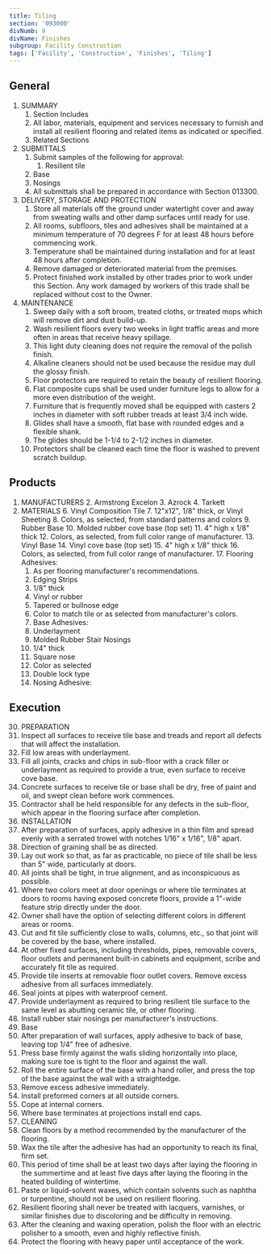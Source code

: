 ```yaml
---
title: Tiling
section: '093000'
divNumb: 9
divName: Finishes
subgroup: Facility Construction
tags: ['Facility', 'Construction', 'Finishes', 'Tiling']
---
```


## General

1. SUMMARY
   1. Section Includes
   1. All labor, materials, equipment and services necessary to furnish and install all resilient flooring and related items as indicated or specified.
   1. Related Sections
1. SUBMITTALS
   1. Submit samples of the following for approval:
      1. Resilient tile
   1. Base
   1. Nosings
   1. All submittals shall be prepared in accordance with Section 013300.
1. DELIVERY, STORAGE AND PROTECTION
   1. Store all materials off the ground under watertight cover and away from sweating walls and other damp surfaces until ready for use.
   1. All rooms, subfloors, tiles and adhesives shall be maintained at a minimum temperature of 70 degrees F for at least 48 hours before commencing work.
   1. Temperature shall be maintained during installation and for at least 48 hours after completion.
   1. Remove damaged or deteriorated material from the premises.
   1. Protect finished work installed by other trades prior to work under this Section. Any work damaged by workers of this trade shall be replaced without cost to the Owner.
1. MAINTENANCE
   1. Sweep daily with a soft broom, treated cloths, or treated mops which will remove dirt and dust build-up.
   1. Wash resilient floors every two weeks in light traffic areas and more often in areas that receive heavy spillage.
   1. This light duty cleaning does not require the removal of the polish finish.
   1. Alkaline cleaners should not be used because the residue may dull the glossy finish.
   1. Floor protectors are required to retain the beauty of resilient flooring.
   1. Flat composite cups shall be used under furniture legs to allow for a more even distribution of the weight.
   1. Furniture that is frequently moved shall be equipped with casters 2 inches in diameter with soft rubber treads at least 3/4 inch wide.
   1. Glides shall have a smooth, flat base with rounded edges and a flexible shank.
   1. The glides should be 1-1/4 to 2-1/2 inches in diameter.
   1. Protectors shall be cleaned each time the floor is washed to prevent scratch buildup.

## Products

1. MANUFACTURERS 2. Armstrong Excelon 3. Azrock 4. Tarkett
2. MATERIALS 6. Vinyl Composition Tile 7. 12"x12", 1/8" thick, or Vinyl Sheeting 8. Colors, as selected, from standard patterns and colors 9. Rubber Base 10. Molded rubber cove base (top set) 11. 4" high x 1/8" thick 12. Colors, as selected, from full color range of manufacturer. 13. Vinyl Base 14. Vinyl cove base (top set) 15. 4" high x 1/8" thick 16. Colors, as selected, from full color range of manufacturer. 17. Flooring Adhesives:
   1. As per flooring manufacturer's recommendations.
   2. Edging Strips
   3. 1/8" thick
   4. Vinyl or rubber
   5. Tapered or bullnose edge
   6. Color to match tile or as selected from manufacturer's colors.
   7. Base Adhesives:
   8. Underlayment
   9. Molded Rubber Stair Nosings
   10. 1/4" thick
   11. Square nose
   12. Color as selected
   13. Double lock type
   14. Nosing Adhesive:

## Execution

30. PREPARATION
31. Inspect all surfaces to receive tile base and treads and report all defects that will affect the installation.
32. Fill low areas with underlayment.
33. Fill all joints, cracks and chips in sub-floor with a crack filler or underlayment as required to provide a true, even surface to receive cove base.
34. Concrete surfaces to receive tile or base shall be dry, free of paint and oil, and swept clean before work commences.
35. Contractor shall be held responsible for any defects in the sub-floor, which appear in the flooring surface after completion.
36. INSTALLATION
37. After preparation of surfaces, apply adhesive in a thin film and spread evenly with a serrated trowel with notches 1/16" x 1/16", 1/8" apart.
38. Direction of graining shall be as directed.
39. Lay out work so that, as far as practicable, no piece of tile shall be less than 5" wide, particularly at doors.
40. All joints shall be tight, in true alignment, and as inconspicuous as possible.
41. Where two colors meet at door openings or where tile terminates at doors to rooms having exposed concrete floors, provide a 1"-wide feature strip directly under the door.
42. Owner shall have the option of selecting different colors in different areas or rooms.
43. Cut and fit tile sufficiently close to walls, columns, etc., so that joint will be covered by the base, where installed.
44. At other fixed surfaces, including thresholds, pipes, removable covers, floor outlets and permanent built-in cabinets and equipment, scribe and accurately fit tile as required.
45. Provide tile inserts at removable floor outlet covers. Remove excess adhesive from all surfaces immediately.
46. Seal joints at pipes with waterproof cement.
47. Provide underlayment as required to bring resilient tile surface to the same level as abutting ceramic tile, or other flooring.
48. Install rubber stair nosings per manufacturer's instructions.
49. Base
50. After preparation of wall surfaces, apply adhesive to back of base, leaving top 1/4" free of adhesive.
51. Press base firmly against the walls sliding horizontally into place, making sure toe is tight to the floor and against the wall.
52. Roll the entire surface of the base with a hand roller, and press the top of the base against the wall with a straightedge.
53. Remove excess adhesive immediately.
54. Install preformed corners at all outside corners.
55. Cope at internal corners.
56. Where base terminates at projections install end caps.
57. CLEANING
58. Clean floors by a method recommended by the manufacturer of the flooring.
59. Wax the tile after the adhesive has had an opportunity to reach its final, firm set.
60. This period of time shall be at least two days after laying the flooring in the summertime and at least five days after laying the flooring in the heated building of wintertime.
61. Paste or liquid-solvent waxes, which contain solvents such as naphtha or turpentine, should not be used on resilient flooring.
62. Resilient flooring shall never be treated with lacquers, varnishes, or similar finishes due to discoloring and be difficulty in removing.
63. After the cleaning and waxing operation, polish the floor with an electric polisher to a smooth, even and highly reflective finish.
64. Protect the flooring with heavy paper until acceptance of the work.
